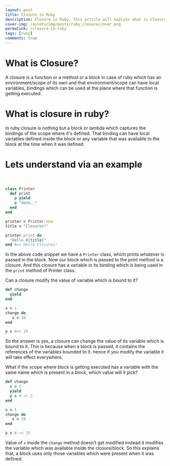 ```yaml
---
layout: post
title: Closure in Ruby
description: Closure in Ruby, This article will explain what is closure in ruby and how it works.
cover-img: /assets/img/posts/ruby_closure/cover.png
permalink: /closure-in-ruby
tags: [ruby]
comments: true
---
```


# What is Closure?

A closure is a function or a method or a block in case of ruby which has an environment/scope of its own and that environment/scope can have local variables, bindings which can be used at the place where that function is getting executed.

# What is closure in ruby?

In ruby closure is nothing but a block or lambda which captures the bindings of the scope where it's defined. That binding can have local variables defined inside the block or any variable that was available to the block at the time when it was defined.

# Lets understand via an example<br><br>

```ruby
class Printer
  def print
    p yield
    p "done.."
  end
end

printer = Printer.new
title = "Closures!"

printer.print do
  "Hello #{title}"
end #=> Hello Closures!
```

In the above code snippet we have a `Printer` class, which prints whatever is passed in the block. Now our block which is passed to the print method is a closure. And this closure has a variable in its binding which is being used in the `print` method of Printer class.

Can a closure modify the value of variable which is bound to it?

```ruby
def change
  yield
end

x = 1
change do
   x = 10
end

p x #=> 10
```

So the answer is yes, a closure can change the value of its variable which is bound to it. This is because when a block is passed, it contains the references of the variables bounded to it. hence if you modify the variable it will take effect everywhere.

What if the scope where block is getting executed has a variable with the same name which is present in a block, which value will it pick?

```ruby
def change
  x = 2
  yield
  p x # => 2
end

x = 1
change do
   x = 10
end

p x # => 10
```

Value of `x` inside the `change` method doesn't get modified instead it modifies the variable which was available inside the closure/block. So this explains that, a block uses only those variables which were present when it was defined.
